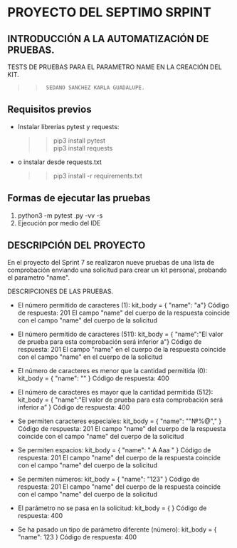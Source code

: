 #   PROYECTO DEL SEPTIMO SRPINT
## INTRODUCCIÓN A LA AUTOMATIZACIÓN DE PRUEBAS. 
TESTS DE PRUEBAS PARA EL PARAMETRO NAME EN LA CREACIÓN DEL KIT.

>>      SEDANO SANCHEZ KARLA GUADALUPE.
## Requisitos previos

- Instalar librerias pytest y requests:
  > > pip3 install pytest  
  > > pip3 install requests
- o instalar desde requests.txt
  > > pip3 install -r requirements.txt


## Formas de ejecutar las pruebas
1.  python3 -m pytest <Path-to-test-file>.py -vv -s
2.  Ejecución por medio del IDE


## DESCRIPCIÓN DEL PROYECTO

En el proyecto del Sprint 7 se realizaron nueve pruebas de una lista de comprobación enviando una solicitud para crear un kit personal, probando el parametro "name".

DESCRIPCIONES DE LAS PRUEBAS.
- El número permitido de caracteres (1): kit_body = { "name": "a"} Código de respuesta: 201 El campo "name" del cuerpo de la respuesta coincide con el campo "name" del cuerpo de la solicitud

- El número permitido de caracteres (511): kit_body = { "name":"El valor de prueba para esta comprobación será inferior a"} Código de respuesta: 201 El campo "name" en el cuerpo de la respuesta coincide con el campo "name" en el cuerpo de la solicitud

- El número de caracteres es menor que la cantidad permitida (0): kit_body = { "name": "" } Código de respuesta: 400

- El número de caracteres es mayor que la cantidad permitida (512): kit_body = { "name":"El valor de prueba para esta comprobación será inferior a” } Código de respuesta: 400

- Se permiten caracteres especiales: kit_body = { "name": ""№%@"," } Código de respuesta: 201 El campo "name" del cuerpo de la respuesta coincide con el campo "name" del cuerpo de la solicitud

- Se permiten espacios: kit_body = { "name": " A Aaa " } Código de respuesta: 201 El campo "name" del cuerpo de la respuesta coincide con el campo "name" del cuerpo de la solicitud

- Se permiten números: kit_body = { "name": "123" } Código de respuesta: 201 El campo "name" del cuerpo de la respuesta coincide con el campo "name" del cuerpo de la solicitud

- El parámetro no se pasa en la solicitud: kit_body = { } Código de respuesta: 400

- Se ha pasado un tipo de parámetro diferente (número): kit_body = { "name": 123 } Código de respuesta: 400